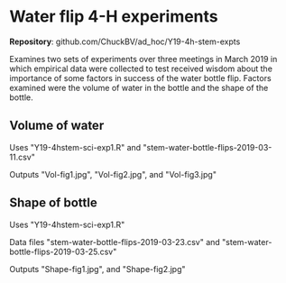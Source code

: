 # Water flip 4-H experiments

**Repository**: github.com/ChuckBV/ad_hoc/Y19-4h-stem-expts

Examines two sets of experiments over three meetings in March 2019 in which
empirical data were collected to test received wisdom about the importance
of some factors in success of the water bottle flip. Factors examined were
the volume of water in the bottle and the shape of the bottle.

## Volume of water

Uses "Y19-4hstem-sci-exp1.R" and "stem-water-bottle-flips-2019-03-11.csv"

Outputs "Vol-fig1.jpg", "Vol-fig2.jpg", and "Vol-fig3.jpg"

## Shape of bottle
Uses "Y19-4hstem-sci-exp1.R"

Data files "stem-water-bottle-flips-2019-03-23.csv" and 
"stem-water-bottle-flips-2019-03-25.csv" 
 
Outputs "Shape-fig1.jpg", and "Shape-fig2.jpg"
